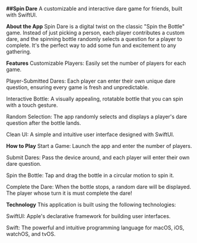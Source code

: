 **##Spin Dare**
A customizable and interactive dare game for friends, built with SwiftUI.

**About the App**
Spin Dare is a digital twist on the classic "Spin the Bottle" game. Instead of just picking a person, each player contributes a custom dare, and the spinning bottle randomly selects a question for a player to complete. It's the perfect way to add some fun and excitement to any gathering.

**Features**
Customizable Players: Easily set the number of players for each game.

Player-Submitted Dares: Each player can enter their own unique dare question, ensuring every game is fresh and unpredictable.

Interactive Bottle: A visually appealing, rotatable bottle that you can spin with a touch gesture.

Random Selection: The app randomly selects and displays a player's dare question after the bottle lands.

Clean UI: A simple and intuitive user interface designed with SwiftUI.

**How to Play**
Start a Game: Launch the app and enter the number of players.

Submit Dares: Pass the device around, and each player will enter their own dare question.

Spin the Bottle: Tap and drag the bottle in a circular motion to spin it.

Complete the Dare: When the bottle stops, a random dare will be displayed. The player whose turn it is must complete the dare!

**Technology**
This application is built using the following technologies:

SwiftUI: Apple's declarative framework for building user interfaces.

Swift: The powerful and intuitive programming language for macOS, iOS, watchOS, and tvOS.
